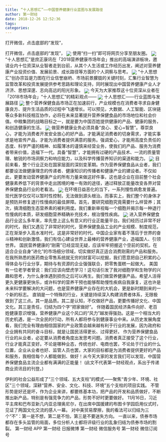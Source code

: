 ```yaml
---
title: “十人思想汇”——中国营养健康行业蓝图与发展路径
author: 第一财经
date: 2018-12-26 12:52:36
tags: 
categories: 
---
```

打开微信，点击底部的“发现”，
<!-- more -->
打开微信，点击底部的“发现”，
<img align="center" border="0" src="https://imgcdn.yicai.com/uppics/images/2018/12/9709a19f32533c35c0e6b3ae5eea0c45.jpg" />
使用“扫一扫”即可将网页分享至朋友圈。
<img align="center" border="0" src="https://imgcdn.yicai.com/uppics/images/2018/12/8c4c17ca945eaf5c6d8482c7a29e42da.jpg" />
“十人思想汇”是庶正康讯在「2018营养健康市场年会」推出的高端演讲板块，邀请业内十位资深从业智者走到台前，从其个人生活或工作经历出发，阐述对营养健康产业投资价值、发展前景、成长路径等方面的个人洞察与思考。
<img align="center" border="0" src="https://imgcdn.yicai.com/uppics/images/2018/12/9bb43fc013838729937723b6d73bd921.jpg" />
“十人思想汇”创办宗旨是力图在行业信誉崩坍、市场前景朦胧的关键时刻，汇集行业智慧为监管改革和投资发展提供参考思路和理论支持，同时展现出中国营养健康产业人才济济、思想深邃、志向高远的阳光形象。
<img align="center" border="0" src="https://imgcdn.yicai.com/uppics/images/2018/12/25e6aabd6ec65de3fadceb3c19acf496.jpg" />
今天为大家推荐这十位资深从业者在「2018市场年会」“十人思想汇”的精彩观点——
<img align="center" border="0" src="https://imgcdn.yicai.com/uppics/images/2018/12/3abecfe281360c63382d5c2c78f514bc.jpg" />
十人思想汇——行业蓝图与发展路径
<img align="center" border="0" src="https://imgcdn.yicai.com/uppics/images/2018/12/7e9c7290bd5d0b7312ca67af4e532789.jpg" />
整个营养保健食品市场正在加速前行，产业规模也在消费者寻求自身健康良方、提升生活品质的过程中飞速增长。可以预见，大数据、人工智能、区块链等众多新科技相互协作，必将在未来显著提升营养保健食品的市场地位和社会价值。中粮集团的战略目标之一，就是要为中国百姓提供健康的产品、健康的服务，和创造健康的生活。
<img align="center" border="0" src="https://imgcdn.yicai.com/uppics/images/2018/12/c90d3407be69152299dd53e680f5d6c0.jpg" />
做营养健康业务必须具备“良心、爱心+智慧”。尊崇良心，才能为消费者开发安全放心的好产品，才能满足消费者的切身需求，才能实事求是地宣传产品，才能为消费者提供满意的服务。强调爱心，才能用高度负责任的态度、科学严谨的精神、如履薄冰的谨慎来经营业务，使我们的产品、服务为消费者带来价值，造福下一代。具备“智慧”，才能拥有过硬的产品技术、一流的质量管理、敏锐的市场洞察力和响应能力，以及科学传播营养知识的渠道和能力。
<img align="center" border="0" src="https://imgcdn.yicai.com/uppics/images/2018/12/ae3004153c0b1152ed2596d5080e606a.jpg" />
目前来看，整个行业正处在国家层面的深刻变革期。作为营养保健食品从业者，我们都要设法做健康理念的传递者、健康知识的传播者和健康产业的建设者。不仅如此，更要发动营养健康产业的所有力量来做这好件事，这也是企业在目前整个社会健康素养低下的背景中走出困境的唯一有效的途径，通过释放正能量改变各界对营养保健食品行业的老看法。
<img align="center" border="0" src="https://imgcdn.yicai.com/uppics/images/2018/12/cddad27afa9f6200bb1c89d3248f438a.jpg" />
在环境日益恶化的当下，一系列慢性病愈发普遍。现代医学仅仅可以暂时性控制，无法做到源头根治。而事实上，我们整个的身体才是预防并修复退行性慢病的最佳屏障。首先，要研究细胞究竟需要什么样营养；其次，搞清细胞生态营养素的被利用度。我们重新审视每一个细胞并揭示每一种退行性慢病的本质，研发细胞营养精确补充技术，根治慢性疾病。
<img align="center" border="0" src="https://imgcdn.yicai.com/uppics/images/2018/12/f88693d43c98585fe4ef6104881cb1ac.jpg" />
进入营养保健食品行业这么多年来，率先登上这么有意义的行业正能量平台。我们经历过非常不好的时代，我们又遇见了非常好的时代，营养保健食品工业的产业规模、制度规范，正在渐渐步入高水准时代，这是非常好的时代。中国企业家有着不落后于世界的奋斗精神和创新激情，我们有信心建设世界上最棒的营养健康产业，造福国人、引领世界。
国民营养健康的“刚需”已经显现无疑，应该牢牢把握这个空前的契机，在适合企业自身“进化”的市场细分领域，切实做好真正适合消费刚需的产品和服务。在我所熟悉的医药商业零售系统就无穷的财富可以挖掘，我们愿意把自己积累的心得体会与行业分享，期待与有资源的企业强强联合，把零售蛋糕一起做大。
美国有一位老学者曾说：我们应该向壁虎学习！这句话引发了我对细胞学和生物学的兴趣和思考，为什么身体遇到损伤之后可以再生。我们做营养健康产品，希望人活得更久更健康更快乐，或许科学的营养干预也能够帮助慢性疾病自我康复，这也许是未来科学要解决的大问题，也是营养健康产业存在的大机会，更是新时期到来的一个新的标志。
直销是一个特殊的行业，关键是持续深入构建消费者体系，无限极做到了这三点。其一是品质。其二是认知，不仅做好产品，更要传播好文化、中国文化。其三是责任，归结为四个字“把家做好”。
伴随着国民经济条件向好、老百姓健康意识增强，营养健康产业这个风口的“风力”越发得强劲。这是一个相当大的历史机遇，是一次全民的行动，所有人都将参与到健康事业中来。从历史发展角度看，我们完全有理由相信国家的产业政策会越来越有利于行业的发展，因为政府和企业拥有共同的奋斗目标，就是让国民活得更长、过得更好。
作为营养保健食品行业的从业者，必定要从消费者角度出发思考问题。消费者真正接受了这个行业，行业才能真正变好。不论是哪种业态，传统也好、电商也罢，不论处于行业的什么位置，企业从业者也好、监管人员也罢，大家的目标都是为消费者提供更好的产品和服务，我相信每个人都能做到、做好！从今天大家的发言我们可以发现，中国营养保健食品主流企业都有满满的正能量！
(此文不代表第一财经观点，系出于传递商业资讯目的刊登。)
 
 
伊利的社会公益形成了“三个领域、五大支柱”的模式——聚焦“青少年、环境、社区”三个领域，深耕“营养、安全、文化、科技、环境”五个支柱的项目实践。
不管形势是好还是坏，作为企业来讲，都要练基本功，把产品的开发和品质做好，不断推出新产品，特别是有强竞争力的产品，形势不好时更要做好。
11月16日，习近平主席和巴布亚新几内亚总理奥尼尔，在出席中国援建的布图卡学园启用仪式时，见证了两国文化交流的感人一幕。
对中美贸易摩擦，我的看法可以归结为三个“不”：第一是不想，第二是不怕，第三是不要迷失方向。
一直以来，债券市场都存在多头监管的局面，多位分析人士都将评级行业的乱象归结为债券市场的割裂。
第一财经
APP
第一财经
日报微博
第一财经
微信服务号
第一财经
微信订阅号
